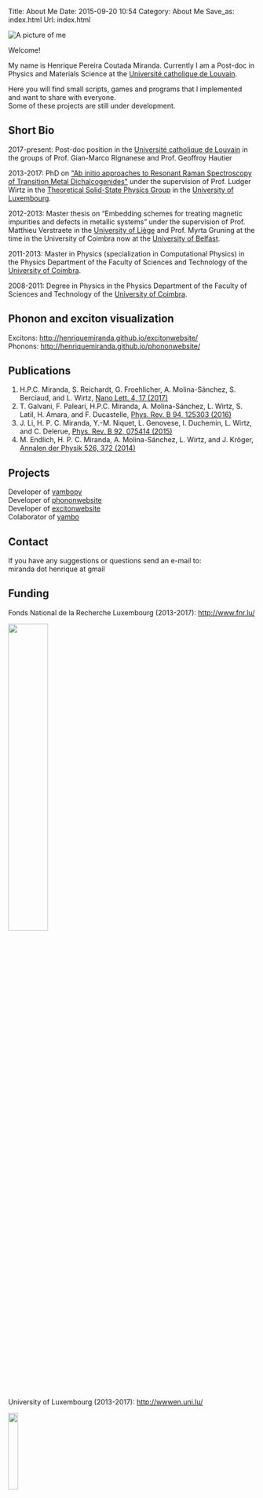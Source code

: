 Title: About Me
Date: 2015-09-20 10:54
Category: About Me
Save_as: index.html
Url: index.html 

![A picture of me]({filename}/images/me.jpg)

Welcome!

My name is Henrique Pereira Coutada Miranda.
Currently I am a Post-doc in Physics and Materials Science at the [Université catholique de Louvain](https://uclouvain.be/).  

Here you will find small scripts, games and programs that I implemented and want to share with everyone.   
Some of these projects are still under development.

Short Bio
---------
2017-present: Post-doc position in the [Université catholique de Louvain](https://uclouvain.be/) in the groups of Prof. Gian-Marco Rignanese and Prof. Geoffroy Hautier

2013-2017: PhD on ["Ab initio approaches to Resonant Raman Spectroscopy of Transition Metal Dichalcogenides"](http://orbilu.uni.lu/handle/10993/32659) under the supervision of Prof. Ludger Wirtz in the [Theoretical Solid-State Physics Group](https://wwwen.uni.lu/recherche/fstc/physics_and_materials_science_research_unit/research_areas/theoretical_solid_state_physics) in the [University of Luxembourg](https://wwwen.uni.lu/).

2012-2013: Master thesis on “Embedding schemes for treating magnetic impurities and defects in metallic systems” under the supervision of 
Prof. Matthieu Verstraete in the [University of Liège](https://www.ulg.ac.be) and 
Prof. Myrta Gruning at the time in the University of Coimbra now at the [University of Belfast](https://www.qub.ac.uk/).

2011-2013: Master in Physics (specialization in Computational Physics) in the Physics Department of the Faculty of Sciences and Technology of the [University of Coimbra](http://www.uc.pt).

2008-2011: Degree in Physics in the Physics Department of the Faculty of Sciences and Technology of the [University of Coimbra](http://www.uc.pt).

Phonon and exciton visualization
--------------------------------
Excitons: <http://henriquemiranda.github.io/excitonwebsite/>  
Phonons: <http://henriquemiranda.github.io/phononwebsite/>  

Publications
------------

1. H.P.C. Miranda, S. Reichardt, G. Froehlicher, A. Molina-Sánchez, S. Berciaud, and L. Wirtz, [Nano Lett. 4, 17 (2017)](http://dx.doi.org/10.1021/acs.nanolett.6b05345)
2. T. Galvani, F. Paleari, H.P.C. Miranda, A. Molina-Sánchez, L. Wirtz, S. Latil, H. Amara, and F. Ducastelle, [Phys. Rev. B 94, 125303 (2016)](http://dx.doi.org/10.1103/PhysRevB.94.125303)
3. J. Li, H. P. C. Miranda, Y.-M. Niquet, L. Genovese, I. Duchemin, L. Wirtz, and C. Delerue, [Phys. Rev. B 92, 075414 (2015)](http://link.aps.org/doi/10.1103/PhysRevB.92.075414)  
4. M. Endlich, H. P. C. Miranda, A. Molina-Sánchez, L. Wirtz, and J. Kröger, [Annalen der Physik 526, 372 (2014)](http://onlinelibrary.wiley.com/doi/10.1002/andp.201400091/abstract)

Projects
--------
Developer of [yambopy](https://github.com/henriquemiranda/yambopy)  
Developer of [phononwebsite](https://github.com/henriquemiranda/phononwebsite)  
Developer of [excitonwebsite](https://github.com/henriquemiranda/excitonwebsite)  
Colaborator of [yambo](http://www.yambo-code.org/)  

Contact
-------
If you have any suggestions or questions send an e-mail to:  
miranda dot henrique at gmail

Funding
-------
Fonds National de la Recherche Luxembourg (2013-2017): <http://www.fnr.lu/>  

<img src="{filename}/images/fnr.jpg" style="width:40%;">

University of Luxembourg (2013-2017): <http://wwwen.uni.lu/> 

<img src="{filename}/images/unilu.png" style="width:20%;">
 
